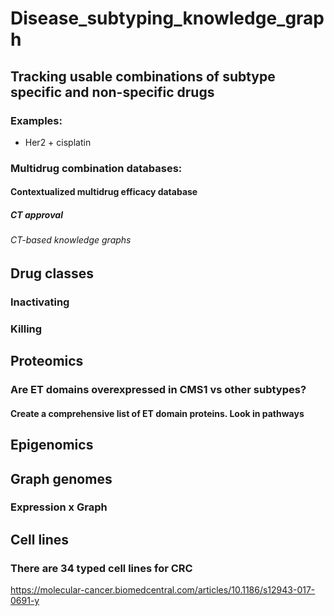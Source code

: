 # Disease_subtyping_knowledge_graph

## Tracking usable combinations of subtype specific and non-specific drugs

### Examples: 

+ Her2 + cisplatin

### Multidrug combination databases:

#### Contextualized multidrug efficacy database

##### CT approval

###### CT-based knowledge graphs

## Drug classes

### Inactivating

### Killing

## Proteomics

### Are ET domains overexpressed in CMS1 vs other subtypes?

#### Create a comprehensive list of ET domain proteins.  Look in pathways

## Epigenomics

## Graph genomes

### Expression x Graph

## Cell lines

### There are 34 typed cell lines for CRC

https://molecular-cancer.biomedcentral.com/articles/10.1186/s12943-017-0691-y


